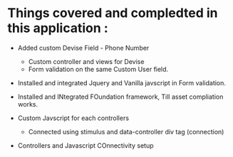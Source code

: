 # Things covered and compledted in this application :
  
  * Added custom Devise Field - Phone Number 
    *  Custom controller  and views for Devise
    * Form validation on the same Custom User field.
  
  * Installed and integrated Jquery and Vanilla javscript in Form validation.
  
  * Installed and INtegrated FOundation framework, Till asset compliation works.
 
  * Custom Javscript for each controllers 
      * Connected using stimulus and data-controller div tag (connection) 

  * Controllers and Javascript COnnectivity setup 
